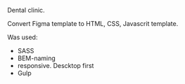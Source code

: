 Dental clinic.

Convert Figma template to HTML, CSS, Javascrit template.

Was used:
 - SASS
 - BEM-naming
 - responsive. Descktop first
 - Gulp